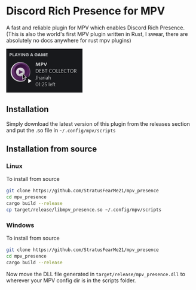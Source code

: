 # Discord Rich Presence for MPV

A fast and reliable plugin for MPV which enables Discord Rich Presence. (This is also the world's first MPV plugin written in Rust, I swear, there are absolutely no docs anywhere for rust mpv plugins)

![demo](demo.png)

## Installation

Simply download the latest version of this plugin from the releases section and put the .so file in `~/.config/mpv/scripts`

## Installation from source

### Linux

To install from source

```bash
git clone https://github.com/StratusFearMe21/mpv_presence
cd mpv_presence
cargo build --release
cp target/release/libmpv_presence.so ~/.config/mpv/scripts
```

### Windows

To install from source

```bash
git clone https://github.com/StratusFearMe21/mpv_presence
cd mpv_presence
cargo build --release
```

Now move the DLL file generated in `target/release/mpv_presence.dll` to wherever your MPV config dir is in the scripts folder.
